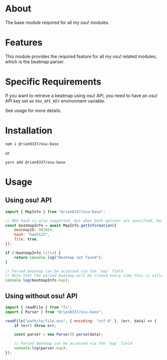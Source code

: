 # About

The base module required for all my osu! modules.

# Features

This module provides the required feature for all my osu! related modules, which is the beatmap parser.

# Specific Requirements

If you want to retrieve a beatmap using osu! API, you need to have an osu! API key set as `OSU_API_KEY` environment variable.

See usage for more details.

# Installation

```
npm i @rian8337/osu-base
```

or

```
yarn add @rian8337/osu-base
```

# Usage

## Using osu! API

```js
import { MapInfo } from "@rian8337/osu-base";

// MD5 hash is also supported, but when both options are specified, beatmap ID is used
const beatmapInfo = await MapInfo.getInformation({
    beatmapID: 901854,
    hash: "hash123",
    file: true,
});

if (!beatmapInfo.title) {
    return console.log("Beatmap not found");
}

// Parsed beatmap can be accessed via the `map` field
// Note that the parsed beatmap will be cloned every time this is called. This allows caching of the original instance when needed
console.log(beatmapInfo.map);
```

## Using without osu! API

```js
import { readFile } from "fs";
import { Parser } from "@rian8337/osu-base";

readFile("path/to/file.osu", { encoding: "utf-8" }, (err, data) => {
    if (err) throw err;

    const parser = new Parser().parse(data);

    // Parsed beatmap can be accessed via the `map` field
    console.log(parser.map);
});
```
